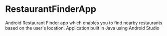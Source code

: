 # RestaurantFinderApp
Android Restaurant Finder app which enables you to find nearby restaurants based on the user's location. Application built in Java using Android Studio
